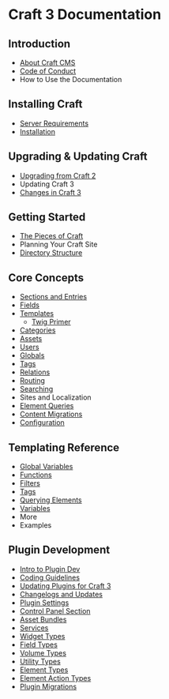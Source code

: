 Craft 3 Documentation
=====================

## Introduction

- [About Craft CMS](en/introduction.md)
- [Code of Conduct](en/coc.md)
- How to Use the Documentation

## Installing Craft

- [Server Requirements](en/requirements.md)
- [Installation](en/installation.md)

## Upgrading & Updating Craft

- [Upgrading from Craft 2](en/upgrade.md)
- Updating Craft 3
- [Changes in Craft 3](en/changes-in-craft-3.md)

## Getting Started

- [The Pieces of Craft](en/the-pieces-of-craft.md)
- Planning Your Craft Site
- [Directory Structure](en/directory-structure.md)

## Core Concepts

- [Sections and Entries](en/sections-and-entries.md)
- [Fields](en/fields.md)
- [Templates](en/templates.md)
  - [Twig Primer](en/twig-primer.md)
- [Categories](en/categories.md)
- [Assets](en/assets.md)
- [Users](en/users.md)
- [Globals](en/globals.md)
- [Tags](en/tags.md)
- [Relations](en/relations.md)
- [Routing](en/routing.md)
- [Searching](en/searching.md)
- Sites and Localization
- [Element Queries](en/element-queries.md)
- [Content Migrations](en/content-migrations.md)
- [Configuration](en/configuration.md)

## Templating Reference

- [Global Variables](en/templating/global-variables.md)
- [Functions](en/templating/functions.md)
- [Filters](en/templating/filters.md)
- [Tags](en/templating/tags.md)
- [Querying Elements](en/templating/querying-elements/index.md)
- [Variables](en/templating/variables/index.md)
- More
- Examples


## Plugin Development

- [Intro to Plugin Dev](en/plugin-intro.md)
- [Coding Guidelines](en/coding-guidelines.md)
- [Updating Plugins for Craft 3](en/updating-plugins.md)
- [Changelogs and Updates](en/changelogs-and-updates.md)
- [Plugin Settings](en/plugin-settings.md)
- [Control Panel Section](en/cp-section.md)
- [Asset Bundles](en/asset-bundles.md)
- [Services](en/services.md)
- [Widget Types](en/widget-types.md)
- [Field Types](en/field-types.md)
- [Volume Types](en/volume-types.md)
- [Utility Types](en/utility-types.md)
- [Element Types](en/element-types.md)
- [Element Action Types](en/element-action-types.md)
- [Plugin Migrations](en/plugin-migrations.md)
